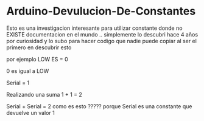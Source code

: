 # Arduino-Devulucion-De-Constantes

Esto es una investigacion interesante para utilizar constante donde no EXISTE documentacion en el mundo .. simplemente lo descubri hace 4 años por curiosidad y lo subo para hacer codigo que nadie puede copiar al ser el primero en descubrir esto 

por ejemplo
LOW ES = 0  

0 es igual a LOW

Serial = 1 

Realizando una suma 1 + 1 = 2 

Serial + Serial = 2   como es esto ????? porque Serial es una constante que devuelve un valor 1 
